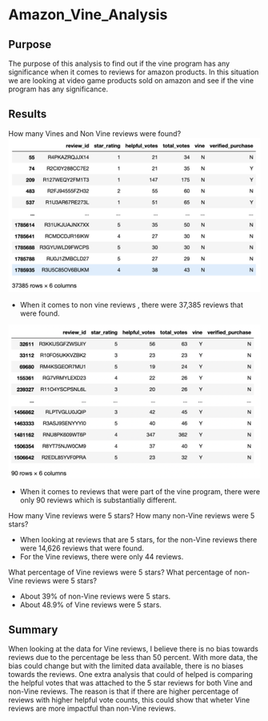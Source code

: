 # Amazon_Vine_Analysis

## Purpose
The purpose of this analysis to find out if the vine program has any significance when it comes to reviews for amazon products. In this situation we are looking at video game products sold on amazon and see if the vine program has any significance.

## Results

How many Vines and Non Vine reviews were found?
!["Non"](https://github.com/40super/Amazon_Vine_Analysis/blob/main/images/non_vine.png)
* When it comes to non vine reviews , there were 37,385 reviews that were found.

!["Vine"](https://github.com/40super/Amazon_Vine_Analysis/blob/main/images/vine.png)
* When it comes to reviews that were part of the vine program, there were only 90 reviews which is substantially different.

How many Vine reviews were 5 stars? How many non-Vine reviews were 5 stars?

* When looking at reviews that are 5 stars, for the non-Vine reviews there were 14,626 reviews that were found.
* For the Vine reviews, there were only 44 reviews.

What percentage of Vine reviews were 5 stars? What percentage of non-Vine reviews were 5 stars?
* About 39% of non-Vine reviews were 5 stars.
* About 48.9% of Vine reviews were 5 stars.

## Summary

When looking at the data for Vine reviews, I believe there is no bias towards reviews due to the percentage be less than 50 percent. With more data, the bias could change but with the limited data available, there is no biases towards the reviews. One extra analysis that could of helped is comparing the helpful votes that was attached to the 5 star reviews for both Vine and non-Vine reviews. The reason is that if there are higher percentage of reviews with higher helpful vote counts, this could show that wheter Vine reviews are more impactful than non-Vine reviews.